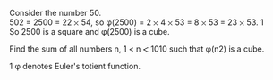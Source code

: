   <p>  Consider the number 50.<br />  502 = 2500 = 22 <img src='images/symbol_times.gif' width='9' height='9' alt='&times;' border='0' style='vertical-align:middle;' /> 54, so &phi;(2500) = 2 <img src='images/symbol_times.gif' width='9' height='9' alt='&times;' border='0' style='vertical-align:middle;' /> 4 <img src='images/symbol_times.gif' width='9' height='9' alt='&times;' border='0' style='vertical-align:middle;' /> 53 = 8 <img src='images/symbol_times.gif' width='9' height='9' alt='&times;' border='0' style='vertical-align:middle;' /> 53 = 23 <img src='images/symbol_times.gif' width='9' height='9' alt='&times;' border='0' style='vertical-align:middle;' /> 53. 1<br />  So 2500 is a square and  &phi;(2500) is a cube.  </p>  <p>  Find the sum of all numbers n, 1 &lt n <img src='images/symbol_lt.gif' width='10' height='10' alt='&lt;' border='0' style='vertical-align:middle;' /> 1010 such that &phi;(n2) is a cube.  </p>  <p>  1 &phi; denotes Euler's totient function.  </p>        